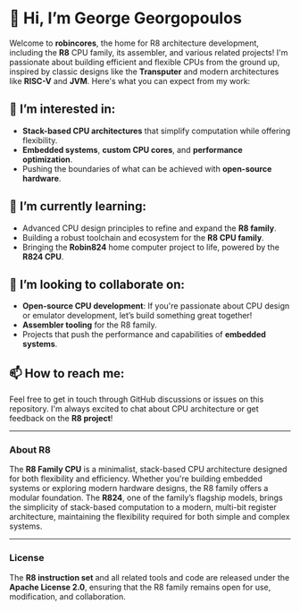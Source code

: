 # 👋 Hi, I’m George Georgopoulos

Welcome to **robincores**, the home for R8 architecture development, including the **R8** CPU family, its assembler, and various related projects! I'm passionate about building efficient and flexible CPUs from the ground up, inspired by classic designs like the **Transputer** and modern architectures like **RISC-V** and **JVM**. Here's what you can expect from my work:

## 👀 I’m interested in:
- **Stack-based CPU architectures** that simplify computation while offering flexibility.
- **Embedded systems**, **custom CPU cores**, and **performance optimization**.
- Pushing the boundaries of what can be achieved with **open-source hardware**.

## 🌱 I’m currently learning:
- Advanced CPU design principles to refine and expand the **R8 family**.
- Building a robust toolchain and ecosystem for the **R8 CPU family**.
- Bringing the **Robin824** home computer project to life, powered by the **R824 CPU**.

## 💞️ I’m looking to collaborate on:
- **Open-source CPU development**: If you're passionate about CPU design or emulator development, let’s build something great together!
- **Assembler tooling** for the R8 family.
- Projects that push the performance and capabilities of **embedded systems**.

## 📫 How to reach me:
Feel free to get in touch through GitHub discussions or issues on this repository. I'm always excited to chat about CPU architecture or get feedback on the **R8 project**!

---

### About R8

The **R8 Family CPU** is a minimalist, stack-based CPU architecture designed for both flexibility and efficiency. Whether you're building embedded systems or exploring modern hardware designs, the R8 family offers a modular foundation. The **R824**, one of the family’s flagship models, brings the simplicity of stack-based computation to a modern, multi-bit register architecture, maintaining the flexibility required for both simple and complex systems.

---

### License

The **R8 instruction set** and all related tools and code are released under the **Apache License 2.0**, ensuring that the R8 family remains open for use, modification, and collaboration.
